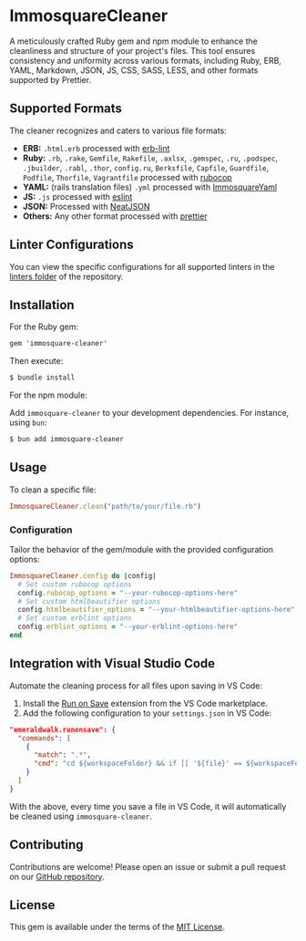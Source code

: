 # ImmosquareCleaner

A meticulously crafted Ruby gem and npm module to enhance the cleanliness and structure of your project's files. This tool ensures consistency and uniformity across various formats, including Ruby, ERB, YAML, Markdown, JSON, JS, CSS, SASS, LESS, and other formats supported by Prettier.

## Supported Formats

The cleaner recognizes and caters to various file formats:

- **ERB:** `.html.erb` processed with [erb-lint](https://github.com/Shopify/erb-lint)
- **Ruby:** `.rb`, `.rake`, `Gemfile`, `Rakefile`, `.axlsx`, `.gemspec`, `.ru`, `.podspec`, `.jbuilder`, `.rabl`, `.thor`, `config.ru`, `Berksfile`, `Capfile`, `Guardfile`, `Podfile`, `Thorfile`, `Vagrantfile` processed with [rubocop](https://rubocop.org/)
- **YAML:** (rails translation files) `.yml` processed with [ImmosquareYaml](https://github.com/IMMOSQUARE/immosquare-yaml)
- **JS:** `.js` processed with [eslint](https://eslint.org/)
- **JSON:** Processed with [NeatJSON](https://github.com/Phrogz/NeatJSON)
- **Others:** Any other format processed with [prettier](https://prettier.io/)

## Linter Configurations

You can view the specific configurations for all supported linters in the [linters folder](https://github.com/IMMOSQUARE/immosquare-cleaner/tree/main/linters) of the repository.

## Installation

For the Ruby gem:

```markdown
gem 'immosquare-cleaner'
```

Then execute:

```markdown
$ bundle install
```

For the npm module:

Add `immosquare-cleaner` to your development dependencies. For instance, using `bun`:

```markdown
$ bun add immosquare-cleaner
```

## Usage

To clean a specific file:

```ruby
ImmosquareCleaner.clean("path/to/your/file.rb")
```

### Configuration

Tailor the behavior of the gem/module with the provided configuration options:

```ruby
ImmosquareCleaner.config do |config|
  # Set custom rubocop options
  config.rubocop_options = "--your-rubocop-options-here"
  # Set custom htmlbeautifier options
  config.htmlbeautifier_options = "--your-htmlbeautifier-options-here"
  # Set custom erblint options
  config.erblint_options = "--your-erblint-options-here"
end
```

## Integration with Visual Studio Code

Automate the cleaning process for all files upon saving in VS Code:

1. Install the [Run on Save](https://github.com/emeraldwalk/vscode-runonsave) extension from the VS Code marketplace.
2. Add the following configuration to your `settings.json` in VS Code:

```json
"emeraldwalk.runonsave": {
  "commands": [
    {
      "match": ".*",
      "cmd": "cd ${workspaceFolder} && if [[ '${file}' == ${workspaceFolder}* ]] && bundle info immosquare-cleaner &>/dev/null; then bundle exec immosquare-cleaner ${file}; fi"
    }
  ]
}
```

With the above, every time you save a file in VS Code, it will automatically be cleaned using `immosquare-cleaner`.

## Contributing

Contributions are welcome! Please open an issue or submit a pull request on our [GitHub repository](https://github.com/IMMOSQUARE/immosquare-cleaner).

## License

This gem is available under the terms of the [MIT License](https://opensource.org/licenses/MIT).
